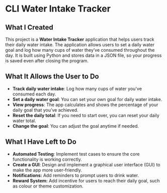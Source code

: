 # CLI Water Intake Tracker

## What I Created
This project is a **Water Intake Tracker** application that helps users track their daily water intake. The application allows users to set a daily water goal and log how many cups of water they’ve consumed throughout the day. It is built using Python and stores data in a JSON file, so your progress is saved even after closing the program.

## What It Allows the User to Do
- **Track daily water intake**: Log how many cups of water you've consumed each day.
- **Set a daily water goal**: You can set your own goal for daily water intake.
- **View progress**: The app calculates and shows the percentage of your daily goal that you’ve achieved.
- **Reset the daily total**: If you need to start over, you can reset your daily water total.
- **Change the goal**: You can adjust the goal anytime if needed.

## What I Have Left to Do
- **Automated Testing**: Implement test cases to ensure the core functionality is working correctly.
- **Create a GUI**: Design and implement a graphical user interface (GUI) to make the app more user-friendly.
- **Notifications:** Add reminders to prompt users to drink water.
- **Reward System:** Add incentive for users to reach their daily goal, such as colour or theme customization.
